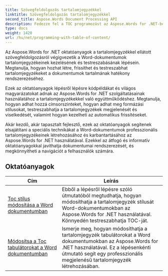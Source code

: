 ```yaml
---
title: Szövegfeldolgozás tartalomjegyzékkel
linktitle: Szövegfeldolgozás tartalomjegyzékkel
second_title: Aspose.Words Document Processing API
description: Fedezze fel a TOC programozást az Aspose.Words for .NET-ben. Ismerje meg, hogyan hozhat létre és kezelhet tartalomjegyzékeket a Word-dokumentumokban a lépésről lépésre bemutatott oktatóanyagok és C#-kódpéldák segítségével.
type: docs
weight: 1420
url: /hu/net/programming-with-table-of-content/
---
```

Az Aspose.Words for .NET oktatóanyagok a tartalomjegyzékkel ellátott szövegfeldolgozásról végigvezetik a Word-dokumentumok tartalomjegyzékeinek kezelésének és testreszabásának lépésein. Megtanulja, hogyan hozhat létre, frissíthet és testreszabhat tartalomjegyzékeket a dokumentumok tartalmának hatékony rendszerezéséhez.

Ezek az oktatóanyagok lépésről lépésre kódpéldákat és világos magyarázatokat adnak az Aspose.Words for .NET szolgáltatásainak használatához a tartalomjegyzékekkel való együttműködéshez. Megtanulja, hogyan adhat hozzá címsorszinteket, hogyan adhat meg formázási stílusokat, testreszabhatja a tartalomjegyzékek megjelenését és viselkedését, valamint hogyan kezelheti az automatikus frissítéseket.

Akár kezdő, akár tapasztalt fejlesztő, ezek az oktatóanyagok segítenek elsajátítani a speciális technikákat a Word-dokumentumok professzionális tartalomjegyzékeinek létrehozásához és karbantartásához az Aspose.Words for .NET használatával. Ezekkel az átfogó és informatív oktatóanyagokkal javíthatja dokumentumai rendszerezését, és megkönnyítheti a navigációt a felhasználók számára.

 ## Oktatóanyagok
| Cím | Leírás |
| --- | --- |
| [Toc stílus módosítása a Word dokumentumban](./change-style-of-toc-level/) | Ebből a lépésről lépésre szóló útmutatóból megtudhatja, hogyan módosíthatja a tartalomjegyzék stílusát Word-dokumentumokban az Aspose.Words for .NET használatával. Könnyedén testreszabhatja TOC-ját. |
| [Módosítsa a Toc tabulátorokat a Word dokumentumban](./change-toc-tab-stops/) | Ismerje meg, hogyan módosíthatja a tartalomjegyzék tabulátorokat a Word dokumentumokban az Aspose.Words for .NET használatával. Ez a lépésenkénti útmutató segít egy professzionális megjelenésű tartalomjegyzék létrehozásában. |